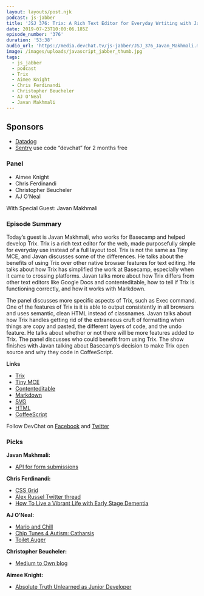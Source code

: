 ```yaml
---
layout: layouts/post.njk
podcast: js-jabber
title: 'JSJ 376: Trix: A Rich Text Editor for Everyday Wrtiting with Javan Makhmali'
date: 2019-07-23T10:00:06.185Z
episode_number: '376'
duration: '53:38'
audio_url: 'https://media.devchat.tv/js-jabber/JSJ_376_Javan_Makhmali.mp3'
image: /images/uploads/javascript_jabber_thumb.jpg
tags:
  - js_jabber
  - podcast
  - Trix
  - Aimee Knight
  - Chris Ferdinandi
  - Christopher Beucheler
  - AJ O'Neal
  - Javan Makhmali
---
```

## **Sponsors**

* [Datadog ](https://dtdg.co/javascriptjabber)
* [Sentry](https://sentry.io/) use code “devchat” for 2 months free

### **Panel**

* Aimee Knight
* Chris Ferdinandi
* Christopher Beucheler
* AJ O’Neal

With Special Guest: Javan Makhmali

### **Episode Summary**

Today’s guest is Javan Makhmali, who works for Basecamp and helped develop Trix. Trix is a rich text editor for the web, made purposefully simple for everyday use instead of a full layout tool. Trix is not the same as Tiny MCE, and Javan discusses some of the differences. He talks about the benefits of using Trix over other native browser features for text editing. He talks about how Trix has simplified the work at Basecamp, especially when it came to crossing platforms. Javan talks more about how Trix differs from other text editors like Google Docs and contenteditable, how to tell if Trix is functioning correctly, and how it works with Markdown.

The panel discusses more specific aspects of Trix, such as Exec command. One of the features of Trix is it is able to output consistently in all browsers and uses semantic, clean HTML instead of classnames. Javan talks about how Trix handles getting rid of the extraneous cruft of formatting when things are copy and pasted, the different layers of code, and the undo feature. He talks about whether or not there will be more features added to Trix. The panel discusses who could benefit from using Trix. The show finishes with Javan talking about Basecamp’s decision to make Trix open source and why they code in CoffeeScript. 

**Links**

* [Trix](https://trix-editor.org/)
* [Tiny MCE](https://www.tiny.cloud/)
* [Contenteditable](https://developer.mozilla.org/en-US/docs/Web/HTML/Global_attributes/contenteditable)
* [Markdown](https://guides.github.com/features/mastering-markdown/)
* [SVG](https://developer.mozilla.org/en-US/docs/Web/SVG)
* [HTML](https://www.w3schools.com/html/)
* [CoffeeScript](https://coffeescript.org/)

Follow DevChat on [Facebook](https://www.facebook.com/DevChattv/?__tn__=%2Cd%2CP-R&eid=ARDBDrBnK71PDmx_8gE_IeIEo5SnM7cyzylVBjAwfaOo1ck_6q3GXuRBfaUQZaWVvFGyEVjrhDwnS_tV) and [Twitter](https://twitter.com/devchattv?lang=en)

### **Picks**

**Javan Makhmali:**

* [API for form submissions](https://html.spec.whatwg.org/multipage/forms.html#dom-form-requestsubmit-dev)

**Chris Ferdinandi:**

* [CSS Grid](https://cssgrid-generator.netlify.com/)
* [Alex Russel Twitter thread](https://twitter.com/slightlylate/status/1135342338606153729?s=20)
* [How To Live a Vibrant Life with Early Stage Dementia](https://qz.com/1612962/how-to-live-a-vibrant-life-with-early-stage-dementia/)

**AJ O’Neal:**

* [Mario and Chill](https://music.gamechops.com/album/mario-chill)
* [Chip Tunes 4 Autism: Catharsis](https://chiptunes4autism.bandcamp.com/album/catharsis-a-sensory-friendly-album)
* [Toilet Auger](https://www.walmart.com/ip/Peerless-Homeowner-Toiler-Auger/17043693)

**Christopher Beucheler:** 

* [Medium to Own blog](https://github.com/mathieudutour/medium-to-own-blog)

**Aimee Knight:**

* [Absolute Truth Unlearned as Junior Developer](https://monicalent.com/blog/2019/06/03/absolute-truths-unlearned-as-junior-developer/)

<!-- Docs to Markdown version 1.0β17 -->
